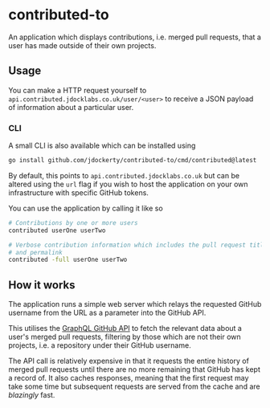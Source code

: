 # contributed-to

An application which displays contributions, i.e. merged pull requests, that a user has made outside of their own projects.

## Usage

You can make a HTTP request yourself to `api.contributed.jdocklabs.co.uk/user/<user>` to receive a JSON payload of information about a particular user.


### CLI

A small CLI is also available which can be installed using

```bash
go install github.com/jdockerty/contributed-to/cmd/contributed@latest
```

By default, this points to `api.contributed.jdocklabs.co.uk` but can be altered using the `url` flag if you wish to host the application
on your own infrastructure with specific GitHub tokens.

You can use the application by calling it like so

```bash
# Contributions by one or more users
contributed userOne userTwo

# Verbose contribution information which includes the pull request title
# and permalink
contributed -full userOne userTwo
```

## How it works

The application runs a simple web server which relays the requested GitHub username from the URL as a parameter into the GitHub API.

This utilises the [GraphQL GitHub API](https://docs.github.com/en/graphql) to fetch the relevant data about a user's merged pull requests, filtering by those which are
not their own projects, i.e. a repository under their GitHub username.

The API call is relatively expensive in that it requests the entire history of merged pull requests until
there are no more remaining that GitHub has kept a record of. It also caches responses, meaning that the first request may take some time but subsequent requests are served
from the cache and are *blazingly* fast.
